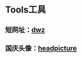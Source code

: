 Tools工具
==

短网址：[dwz](https://bencky1017.github.io/tools/dwz/index.html) 
--

国庆头像：[headpicture](https://bencky1017.github.io/tools/headpicture/index.html) 
--

